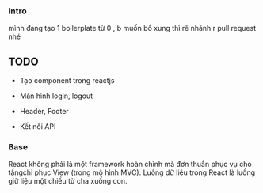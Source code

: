 
###  Intro
mình đang tạo 1 boilerplate từ 0 , b muốn bổ xung thì rẽ nhánh r pull request nhé


## TODO
- Tạo component trong reactjs
- Màn hình login, logout

- Header, Footer


- Kết nối API



### Base 

React không phải là một framework hoàn chình mà đơn thuần phục vụ cho tầngchỉ phục View (trong mô hình MVC).
Luồng dữ liệu trong React là luồng giữ liệu một chiều từ cha xuống con.




